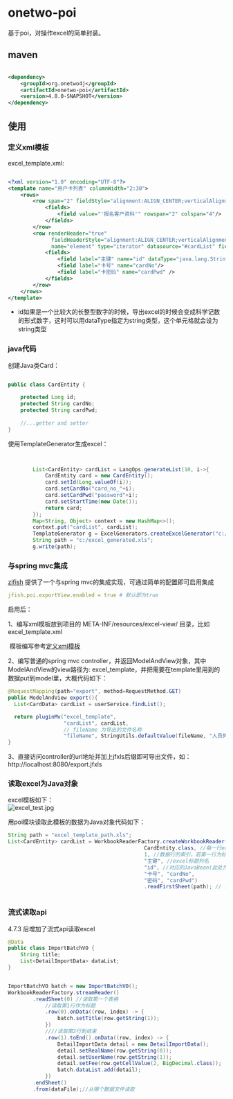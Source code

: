 # onetwo-poi
基于poi，对操作excel的简单封装。

## maven ##
```xml

<dependency>
    <groupId>org.onetwo4j</groupId>
    <artifactId>onetwo-poi</artifactId>
    <version>4.8.0-SNAPSHOT</version>
</dependency>   

```

## 使用 ##
### 定义xml模板
excel_template.xml:   
```xml

<?xml version="1.0" encoding="UTF-8"?>
<template name="用户卡列表" columnWidth="2:30">
	<rows>
		<row span="2" fieldStyle="alignment:ALIGN_CENTER;verticalAlignment:VERTICAL_CENTER;" fieldFont="boldweight:BOLDWEIGHT_BOLD">
			<fields>
				<field value="'报名客户资料'" rowspan="2" colspan="4"/>
			</fields>
		</row>
		<row renderHeader="true" 
		      fieldHeaderStyle="alignment:ALIGN_CENTER;verticalAlignment:VERTICAL_CENTER;" fieldHeaderFont="boldweight:BOLDWEIGHT_BOLD"
		      name="element" type="iterator" datasource="#cardList" fieldFont="boldweight:BOLDWEIGHT_NORMAL;color:COLOR_RED"> 
			<fields>
				<field label="主键" name="id" dataType="java.lang.String"/>
				<field label="卡号" name="cardNo"/>
				<field label="卡密码" name="cardPwd" />
			</fields>
		</row>
	</rows>
</template>

```
- id如果是一个比较大的长整型数字的时候，导出excel的时候会变成科学记数的形式数字，这时可以用dataType指定为string类型，这个单元格就会设为string类型

### java代码

创建Java类Card：   

```Java

public class CardEntity {
	
	protected Long id;
	protected String cardNo;
	protected String cardPwd;
	
	//...getter and setter
}

```

使用TemplateGenerator生成excel：   
```Java

        
		List<CardEntity> cardList = LangOps.generateList(10, i->{
			CardEntity card = new CardEntity();
			card.setId(Long.valueOf(i));
			card.setCardNo("card_no_"+i);
			card.setCardPwd("password"+i);
			card.setStartTime(new Date());
			return card;
		});
		Map<String, Object> context = new HashMap<>();
		context.put("cardList", cardList);
		TemplateGenerator g = ExcelGenerators.createExcelGenerator("c:/excel_template.xml", context);
		String path = "c:/excel_generated.xls";
		g.write(path);

```



### 与spring mvc集成

[zifish](https://github.com/wayshall/onetwo) 提供了一个与spring mvc的集成实现，可通过简单的配置即可启用集成

```yaml
jfish.poi.exportView.enabled = true # 默认即为true
```

启用后：

1、编写xml模板放到项目的 META-INF/resources/excel-view/ 目录，比如excel_template.xml

​		模板编写参考[定义xml模板](#定义xml模板)

2、编写普通的spring mvc controller，并返回ModelAndView对象，其中ModelAndView的view路径为: excel_template，并把需要在template里用到的数据put到model里，大概代码如下：

```java
@RequestMapping(path="export", method=RequestMethod.GET)
public ModelAndView export(){ 
  List<CardData> cardList = userService.findList();

  return pluginMv("excel_template", 
                  "cardList", cardList,
                  // fileName 为导出的文件名称
                  "fileName", StringUtils.defaultValue(fileName, "人员列表"));
}
```

3、直接访问controller的url地址并加上jfxls后缀即可导出文件，如：http://localhost:8080/export.jfxls



### 读取excel为Java对象

excel模板如下：   
![excel_test.jpg](doc/image/excel_test.jpg)

用poi模块读取此模板的数据为Java对象代码如下：

```Java
String path = "excel_template_path.xls";
List<CardEntity> cardList = WorkbookReaderFactory.createWorkbookReader(
                                            CardEntity.class, //每一行excel数据映射的对象
                                            1, //数据行的索引，若第一行为标题行，第二行开始为数据行，则此参数为1 
											"主键", //excel标题列名
											"id", //对应的JavaBean(此处为CardEntity)的属性名,下面的参数如此类推
											"卡号", "cardNo", 
											"密码", "cardPwd")
											.readFirstSheet(path); // 读取第一个excel表格
		
```

### 流式读取api


4.7.3 后增加了流式api读取excel

```Java
@Data
public class ImportBatchVO {
    String title;
    List<DetailImportData> dataList;
}


ImportBatchVO batch = new ImportBatchVO();
WorkbookReaderFactory.streamReader()
		.readSheet(0) //读取第一个表格
			//读取第1行作为标题
			.row(0).onData((row, index) -> {
				batch.setTitle(row.getString(1));
			})
			////读取第2行到结束
			.row(1).toEnd().onData((row, index) -> {
				DetailImportData detail = new DetailImportData();
				detail.setRealName(row.getString(0));
				detail.setUserName(row.getString(1));
				detail.setFee(row.getCellValue(2, BigDecimal.class));
				batch.dataList.add(detail);
			})
		.endSheet()
		.from(dataFile);//从哪个数据文件读取
```













